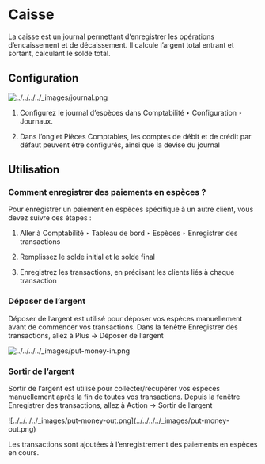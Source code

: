 # Caisse

La caisse est un journal permettant d’enregistrer les opérations
d’encaissement et de décaissement. Il calcule l’argent total entrant et
sortant, calculant le solde total.

## Configuration

![../../../../_images/journal.png](../../../../_images/journal.png)

  1. Configurez le journal d’espèces dans Comptabilité ‣ Configuration ‣ Journaux.

  2. Dans l’onglet Pièces Comptables, les comptes de débit et de crédit par défaut peuvent être configurés, ainsi que la devise du journal

## Utilisation

### Comment enregistrer des paiements en espèces ?

Pour enregistrer un paiement en espèces spécifique à un autre client, vous
devez suivre ces étapes :

  1. Aller à Comptabilité ‣ Tableau de bord ‣ Espèces ‣ Enregistrer des transactions

  2. Remplissez le solde initial et le solde final

  3. Enregistrez les transactions, en précisant les clients liés à chaque transaction

### Déposer de l’argent

Déposer de l’argent est utilisé pour déposer vos espèces manuellement avant de
commencer vos transactions. Dans la fenêtre Enregistrer des transactions,
allez à Plus -> Déposer de l’argent

![../../../../_images/put-money-in.png](../../../../_images/put-money-in.png)

### Sortir de l’argent

Sortir de l’argent est utilisé pour collecter/récupérer vos espèces
manuellement après la fin de toutes vos transactions. Depuis la fenêtre
Enregistrer des transactions, allez à Action -> Sortir de l’argent

![../../../../_images/put-money-out.png](../../../../_images/put-money-
out.png)

Les transactions sont ajoutées à l’enregistrement des paiements en espèces en
cours.

